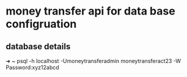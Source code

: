 # money transfer api for data base configruation
## database details
➜  ~ psql -h localhost -Umoneytransferadmin moneytransferact23 -W
Password:xyz12abcd
